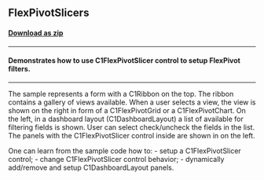 ## FlexPivotSlicers
#### [Download as zip](https://grapecity.github.io/DownGit/#/home?url=https://github.com/GrapeCity/ComponentOne-WinForms-Samples/tree/master/NetFramework\FlexPivot\CS\FlexPivotSlicers)
____
#### Demonstrates how to use C1FlexPivotSlicer control to setup FlexPivot filters.
____
The sample represents a form with a C1Ribbon on the top. The ribbon contains a gallery of views available. When a user selects a view, the view is shown on the right in form of a C1FlexPivotGrid or a C1FlexPivotChart. On the left, in a dashboard layout (C1DashboardLayout) a list of available for filtering fields is shown. User can select  check/uncheck the fields in the list. The panels with the C1FlexPivotSlicer control inside are shown in on the left. 

One can learn from the sample code how to: - setup a C1FlexPivotSlicer control; - change C1FlexPivotSlicer control behavior; - dynamically add/remove and setup C1DashboardLayout panels. 